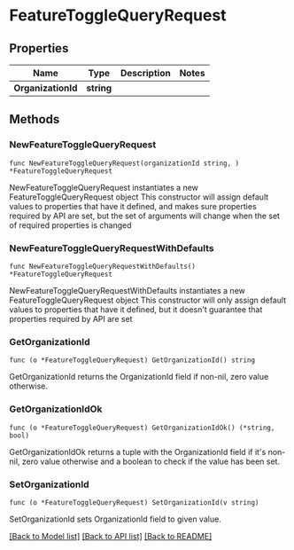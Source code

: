 # FeatureToggleQueryRequest

## Properties

Name | Type | Description | Notes
------------ | ------------- | ------------- | -------------
**OrganizationId** | **string** |  | 

## Methods

### NewFeatureToggleQueryRequest

`func NewFeatureToggleQueryRequest(organizationId string, ) *FeatureToggleQueryRequest`

NewFeatureToggleQueryRequest instantiates a new FeatureToggleQueryRequest object
This constructor will assign default values to properties that have it defined,
and makes sure properties required by API are set, but the set of arguments
will change when the set of required properties is changed

### NewFeatureToggleQueryRequestWithDefaults

`func NewFeatureToggleQueryRequestWithDefaults() *FeatureToggleQueryRequest`

NewFeatureToggleQueryRequestWithDefaults instantiates a new FeatureToggleQueryRequest object
This constructor will only assign default values to properties that have it defined,
but it doesn't guarantee that properties required by API are set

### GetOrganizationId

`func (o *FeatureToggleQueryRequest) GetOrganizationId() string`

GetOrganizationId returns the OrganizationId field if non-nil, zero value otherwise.

### GetOrganizationIdOk

`func (o *FeatureToggleQueryRequest) GetOrganizationIdOk() (*string, bool)`

GetOrganizationIdOk returns a tuple with the OrganizationId field if it's non-nil, zero value otherwise
and a boolean to check if the value has been set.

### SetOrganizationId

`func (o *FeatureToggleQueryRequest) SetOrganizationId(v string)`

SetOrganizationId sets OrganizationId field to given value.



[[Back to Model list]](../README.md#documentation-for-models) [[Back to API list]](../README.md#documentation-for-api-endpoints) [[Back to README]](../README.md)


